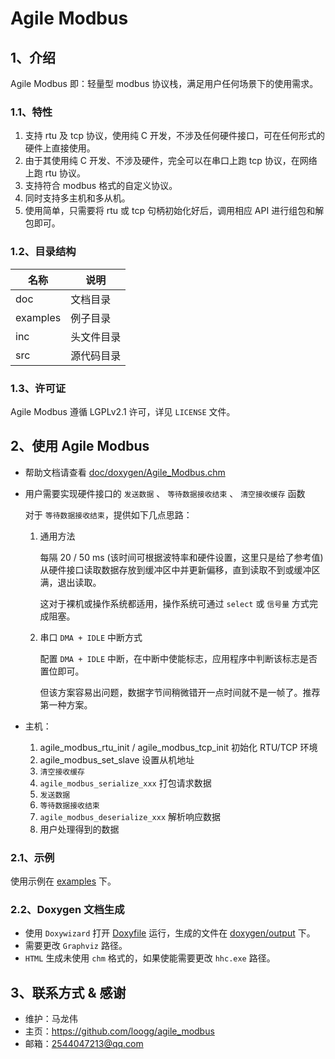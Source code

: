# Agile Modbus

## 1、介绍

Agile Modbus 即：轻量型 modbus 协议栈，满足用户任何场景下的使用需求。

### 1.1、特性

1. 支持 rtu 及 tcp 协议，使用纯 C 开发，不涉及任何硬件接口，可在任何形式的硬件上直接使用。
2. 由于其使用纯 C 开发、不涉及硬件，完全可以在串口上跑 tcp 协议，在网络上跑 rtu 协议。
3. 支持符合 modbus 格式的自定义协议。
4. 同时支持多主机和多从机。
5. 使用简单，只需要将 rtu 或 tcp 句柄初始化好后，调用相应 API 进行组包和解包即可。

### 1.2、目录结构

| 名称 | 说明 |
| ---- | ---- |
| doc | 文档目录 |
| examples | 例子目录 |
| inc  | 头文件目录 |
| src  | 源代码目录 |

### 1.3、许可证

Agile Modbus 遵循 LGPLv2.1 许可，详见 `LICENSE` 文件。

## 2、使用 Agile Modbus

- 帮助文档请查看 [doc/doxygen/Agile_Modbus.chm](./doc/doxygen/Agile_Modbus.chm)

- 用户需要实现硬件接口的 `发送数据` 、 `等待数据接收结束` 、 `清空接收缓存` 函数

  对于 `等待数据接收结束`，提供如下几点思路：

  1. 通用方法

     每隔 20 / 50 ms (该时间可根据波特率和硬件设置，这里只是给了参考值) 从硬件接口读取数据存放到缓冲区中并更新偏移，直到读取不到或缓冲区满，退出读取。

     这对于裸机或操作系统都适用，操作系统可通过 `select` 或 `信号量` 方式完成阻塞。

  2. 串口 `DMA + IDLE` 中断方式

     配置 `DMA + IDLE` 中断，在中断中使能标志，应用程序中判断该标志是否置位即可。

     但该方案容易出问题，数据字节间稍微错开一点时间就不是一帧了。推荐第一种方案。

- 主机：

  1. agile_modbus_rtu_init / agile_modbus_tcp_init 初始化 RTU/TCP 环境
  2. agile_modbus_set_slave 设置从机地址
  3. `清空接收缓存`
  4. `agile_modbus_serialize_xxx` 打包请求数据
  5. `发送数据`
  6. `等待数据接收结束`
  7. `agile_modbus_deserialize_xxx` 解析响应数据
  8. 用户处理得到的数据

### 2.1、示例

使用示例在 [examples](./examples) 下。

### 2.2、Doxygen 文档生成

- 使用 `Doxywizard` 打开 [Doxyfile](./doc/doxygen/Doxyfile) 运行，生成的文件在 [doxygen/output](./doc/doxygen/output) 下。
- 需要更改 `Graphviz` 路径。
- `HTML` 生成未使用 `chm` 格式的，如果使能需要更改 `hhc.exe` 路径。

## 3、联系方式 & 感谢

- 维护：马龙伟
- 主页：<https://github.com/loogg/agile_modbus>
- 邮箱：<2544047213@qq.com>
